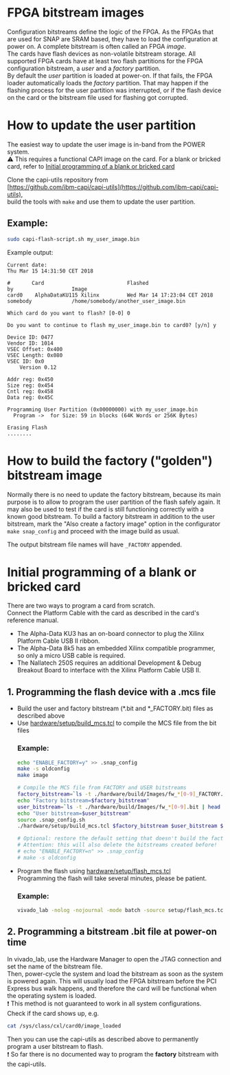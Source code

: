 # FPGA bitstream images
Configuration bitstreams define the logic of the FPGA. As the FPGAs that are used for SNAP are SRAM based, they have to load the configuration at power on. A complete bitstream is often called an FPGA *image*.  
The cards have flash devices as non-volatile bitstream storage. All supported FPGA cards have at least two flash partitions for the FPGA configuration bitstream, a *user* and a *factory* partition.  
By default the *user* partition is loaded at power-on. If that fails, the FPGA loader automatically loads the *factory* partition. 
That may happen if the flashing process for the user partition was interrupted, or if the flash device on the card or the bitstream file used for flashing got corrupted.

# How to update the user partition
The easiest way to update the user image is in-band from the POWER system.  
:warning: This requires a functional CAPI image on the card. For a blank or bricked card, refer to [Initial programming of a blank or bricked card](./Bitstream_flashing.md#initial-programming-of-a-blank-or-bricked-card)

Clone the capi-utils repository from  
[https://github.com/ibm-capi/capi-utils](https://github.com/ibm-capi/capi-utils),  
build the tools with `make` and use them to update the user partition.
## Example: 

```bash
sudo capi-flash-script.sh my_user_image.bin
```
Example output:
```
Current date:
Thu Mar 15 14:31:50 CET 2018

#       Card                           Flashed                       by                   Image
card0    AlphaDataKU115 Xilinx         Wed Mar 14 17:23:04 CET 2018  somebody             /home/somebody/another_user_image.bin

Which card do you want to flash? [0-0] 0

Do you want to continue to flash my_user_image.bin to card0? [y/n] y

Device ID: 0477
Vendor ID: 1014
VSEC Offset: 0x400
VSEC Length: 0x080
VSEC ID: 0x0
    Version 0.12

Addr reg: 0x450
Size reg: 0x454
Cntl reg: 0x458
Data reg: 0x45C

Programming User Partition (0x00000000) with my_user_image.bin
  Program ->  for Size: 59 in blocks (64K Words or 256K Bytes)

Erasing Flash
........
```
# How to build the factory ("golden") bitstream image

Normally there is no need to update the factory bitstream, because its main purpose is to allow to program the user partition of the flash safely again. It may also be used to test if the card is still functioning correctly with a known good bitstream.
To build a factory bitstream in addition to the user bitstream, mark the "Also create a factory image" option in the configurator `make snap_config` and proceed with the image build as usual.

The output bitstream file names will have `_FACTORY` appended.  

# Initial programming of a blank or bricked card

There are two ways to program a card from scratch.  
Connect the Platform Cable with the card as described in the card's reference manual. 
* The Alpha-Data KU3 has an on-board connector to plug the Xilinx Platform Cable USB II ribbon.
* The Alpha-Data 8k5 has an embedded Xilinx compatible programmer, so only a micro USB cable is required. 
* The Nallatech 250S requires an additional Development & Debug Breakout Board to interface with the Xilinx Platform Cable USB II.

## 1. Programming the flash device with a .mcs file 

* Build the user and factory bitstream (*.bit and *_FACTORY.bit) files as described above
* Use [hardware/setup/build_mcs.tcl](../setup/build_mcs.tcl) to compile the MCS file from the bit files
  ### Example:
  ```bash
  echo "ENABLE_FACTORY=y" >> .snap_config
  make -s oldconfig
  make image
  
  # Compile the MCS file from FACTORY and USER bitstreams
  factory_bitstream=`ls -t ./hardware/build/Images/fw_*[0-9]_FACTORY.bit | head -n1`
  echo "Factory bitstream=$factory_bitstream"
  user_bitstream=`ls -t ./hardware/build/Images/fw_*[0-9].bit | head -n1`
  echo "User bitstream=$user_bitstream"
  source .snap_config.sh
  ./hardware/setup/build_mcs.tcl $factory_bitstream $user_bitstream ${factory_bitstream%.bit}.mcs
  
  # Optional: restore the default setting that doesn't build the factory image
  # Attention: this will also delete the bitstreams created before!
  # echo "ENABLE_FACTORY=n" >> .snap_config
  # make -s oldconfig
  ```
* Program the flash using [hardware/setup/flash_mcs.tcl](../setup/flash_mcs.tcl)  
  Programming the flash will take several minutes, please be patient.
  ### Example:
  ```bash
  vivado_lab -nolog -nojournal -mode batch -source setup/flash_mcs.tcl -tclargs "build/Images/${FPGACARD}_flash.mcs"
  ```
## 2. Programming a bitstream .bit file at power-on time
In vivado_lab, use the Hardware Manager to open the JTAG connection and set the name of the bitstream file.  
Then, power-cycle the system and load the bitstream as soon as the system is powered again. This will usually load the FPGA bitstream before the PCI Express bus walk happens, and therefore the card will be functional when the operating system is loaded.  
:exclamation: This method is not guaranteed to work in all system configurations.  
Check if the card shows up, e.g.
```bash
cat /sys/class/cxl/card0/image_loaded 
```
Then you can use the capi-utils as described above to permanently program a user bitstream to flash.  
:exclamation: So far there is no documented way to program the **factory** bitstream with the capi-utils.

